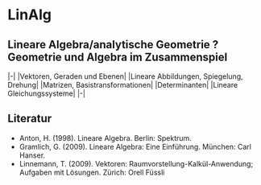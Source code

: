 LinAlg
======

## Lineare Algebra/analytische Geometrie ? Geometrie und Algebra im Zusammenspiel


|-|
|Vektoren, Geraden und Ebenen|
|Lineare Abbildungen, Spiegelung, Drehung|
|Matrizen, Basistransformationen|
|Determinanten|
|Lineare Gleichungssysteme|
|-|


## Literatur

- Anton, H. (1998). Lineare Algebra. Berlin: Spektrum.
- Gramlich, G. (2009). Lineare Algebra: Eine Einführung. München: Carl Hanser.
- Linnemann, T. (2009). Vektoren: Raumvorstellung-Kalkül-Anwendung; Aufgaben mit Lösungen. Zürich: Orell Füssli
